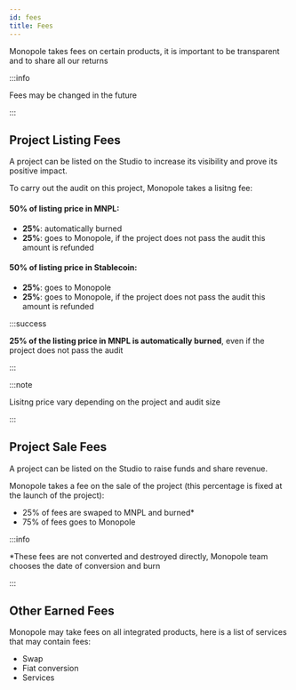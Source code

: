 ```yaml
---
id: fees
title: Fees
---
```


Monopole takes fees on certain products, it is important to be transparent and to share all our returns

:::info

Fees may be changed in the future

:::

## Project Listing Fees


A project can be listed on the Studio to increase its visibility and prove its positive impact.


To carry out the audit on this project, Monopole takes a lisitng fee:

#### 50% of listing price in MNPL:
- **25%**: automatically burned
- **25%**: goes to Monopole, if the project does not pass the audit this amount is refunded

#### 50% of listing price in Stablecoin:
- **25%**: goes to Monopole
- **25%**: goes to Monopole, if the project does not pass the audit this amount is refunded

:::success

**25% of the listing price in MNPL is automatically burned**, even if the project does not pass the audit

:::

:::note

Lisitng price vary depending on the project and audit size

:::

## Project Sale Fees

A project can be listed on the Studio to raise funds and share revenue.

Monopole takes a fee on the sale of the project (this percentage is fixed at the launch of the project):

- 25% of fees are swaped to MNPL and burned*
- 75% of fees goes to Monopole

:::info

*These fees are not converted and destroyed directly, Monopole team chooses the date of conversion and burn

:::

## Other Earned Fees

Monopole may take fees on all integrated products, here is a list of services that may contain fees:

- Swap
- Fiat conversion
- Services